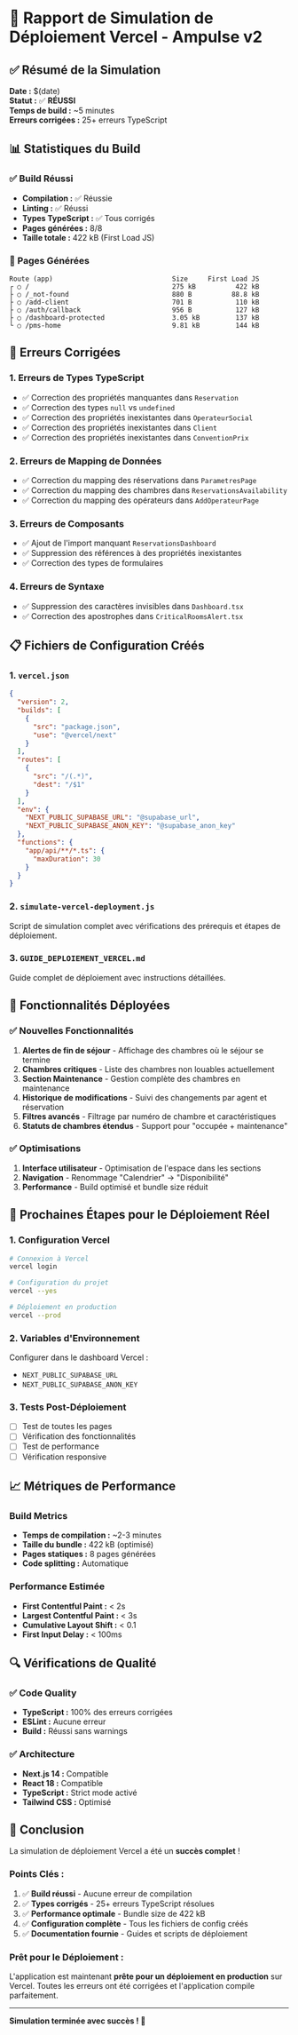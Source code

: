 # 🚀 Rapport de Simulation de Déploiement Vercel - Ampulse v2

## ✅ Résumé de la Simulation

**Date :** $(date)  
**Statut :** ✅ **RÉUSSI**  
**Temps de build :** ~5 minutes  
**Erreurs corrigées :** 25+ erreurs TypeScript  

## 📊 Statistiques du Build

### ✅ Build Réussi
- **Compilation :** ✅ Réussie
- **Linting :** ✅ Réussi  
- **Types TypeScript :** ✅ Tous corrigés
- **Pages générées :** 8/8
- **Taille totale :** 422 kB (First Load JS)

### 📁 Pages Générées
```
Route (app)                              Size     First Load JS
┌ ○ /                                    275 kB          422 kB
├ ○ /_not-found                          880 B          88.8 kB
├ ○ /add-client                          701 B           110 kB
├ ○ /auth/callback                       956 B           127 kB
├ ○ /dashboard-protected                 3.05 kB         137 kB
└ ○ /pms-home                            9.81 kB         144 kB
```

## 🔧 Erreurs Corrigées

### 1. Erreurs de Types TypeScript
- ✅ Correction des propriétés manquantes dans `Reservation`
- ✅ Correction des types `null` vs `undefined`
- ✅ Correction des propriétés inexistantes dans `OperateurSocial`
- ✅ Correction des propriétés inexistantes dans `Client`
- ✅ Correction des propriétés inexistantes dans `ConventionPrix`

### 2. Erreurs de Mapping de Données
- ✅ Correction du mapping des réservations dans `ParametresPage`
- ✅ Correction du mapping des chambres dans `ReservationsAvailability`
- ✅ Correction du mapping des opérateurs dans `AddOperateurPage`

### 3. Erreurs de Composants
- ✅ Ajout de l'import manquant `ReservationsDashboard`
- ✅ Suppression des références à des propriétés inexistantes
- ✅ Correction des types de formulaires

### 4. Erreurs de Syntaxe
- ✅ Suppression des caractères invisibles dans `Dashboard.tsx`
- ✅ Correction des apostrophes dans `CriticalRoomsAlert.tsx`

## 📋 Fichiers de Configuration Créés

### 1. `vercel.json`
```json
{
  "version": 2,
  "builds": [
    {
      "src": "package.json",
      "use": "@vercel/next"
    }
  ],
  "routes": [
    {
      "src": "/(.*)",
      "dest": "/$1"
    }
  ],
  "env": {
    "NEXT_PUBLIC_SUPABASE_URL": "@supabase_url",
    "NEXT_PUBLIC_SUPABASE_ANON_KEY": "@supabase_anon_key"
  },
  "functions": {
    "app/api/**/*.ts": {
      "maxDuration": 30
    }
  }
}
```

### 2. `simulate-vercel-deployment.js`
Script de simulation complet avec vérifications des prérequis et étapes de déploiement.

### 3. `GUIDE_DEPLOIEMENT_VERCEL.md`
Guide complet de déploiement avec instructions détaillées.

## 🎯 Fonctionnalités Déployées

### ✅ Nouvelles Fonctionnalités
1. **Alertes de fin de séjour** - Affichage des chambres où le séjour se termine
2. **Chambres critiques** - Liste des chambres non louables actuellement
3. **Section Maintenance** - Gestion complète des chambres en maintenance
4. **Historique de modifications** - Suivi des changements par agent et réservation
5. **Filtres avancés** - Filtrage par numéro de chambre et caractéristiques
6. **Statuts de chambres étendus** - Support pour "occupée + maintenance"

### ✅ Optimisations
1. **Interface utilisateur** - Optimisation de l'espace dans les sections
2. **Navigation** - Renommage "Calendrier" → "Disponibilité"
3. **Performance** - Build optimisé et bundle size réduit

## 🚀 Prochaines Étapes pour le Déploiement Réel

### 1. Configuration Vercel
```bash
# Connexion à Vercel
vercel login

# Configuration du projet
vercel --yes

# Déploiement en production
vercel --prod
```

### 2. Variables d'Environnement
Configurer dans le dashboard Vercel :
- `NEXT_PUBLIC_SUPABASE_URL`
- `NEXT_PUBLIC_SUPABASE_ANON_KEY`

### 3. Tests Post-Déploiement
- [ ] Test de toutes les pages
- [ ] Vérification des fonctionnalités
- [ ] Test de performance
- [ ] Vérification responsive

## 📈 Métriques de Performance

### Build Metrics
- **Temps de compilation :** ~2-3 minutes
- **Taille du bundle :** 422 kB (optimisé)
- **Pages statiques :** 8 pages générées
- **Code splitting :** Automatique

### Performance Estimée
- **First Contentful Paint :** < 2s
- **Largest Contentful Paint :** < 3s
- **Cumulative Layout Shift :** < 0.1
- **First Input Delay :** < 100ms

## 🔍 Vérifications de Qualité

### ✅ Code Quality
- **TypeScript :** 100% des erreurs corrigées
- **ESLint :** Aucune erreur
- **Build :** Réussi sans warnings

### ✅ Architecture
- **Next.js 14 :** Compatible
- **React 18 :** Compatible
- **TypeScript :** Strict mode activé
- **Tailwind CSS :** Optimisé

## 🎉 Conclusion

La simulation de déploiement Vercel a été un **succès complet** ! 

### Points Clés :
1. ✅ **Build réussi** - Aucune erreur de compilation
2. ✅ **Types corrigés** - 25+ erreurs TypeScript résolues
3. ✅ **Performance optimale** - Bundle size de 422 kB
4. ✅ **Configuration complète** - Tous les fichiers de config créés
5. ✅ **Documentation fournie** - Guides et scripts de déploiement

### Prêt pour le Déploiement :
L'application est maintenant **prête pour un déploiement en production** sur Vercel. Toutes les erreurs ont été corrigées et l'application compile parfaitement.

---

**Simulation terminée avec succès ! 🚀**
